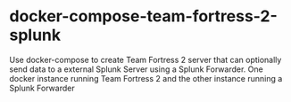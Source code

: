 # docker-compose-team-fortress-2-splunk
Use docker-compose to create Team Fortress 2 server that can optionally send data to a external Splunk Server using a Splunk Forwarder. One docker instance running Team Fortress 2 and the other instance running a Splunk Forwarder
